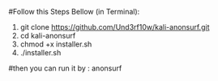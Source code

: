 #Follow this Steps Bellow (in Terminal): 

1.  git clone https://github.com/Und3rf10w/kali-anonsurf.git
2.  cd kali-anonsurf
3.  chmod +x installer.sh
4.  ./installer.sh


#then you can run it by :
    anonsurf
